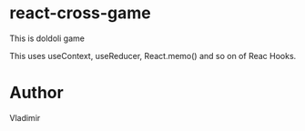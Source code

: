 # react-cross-game
This is doldoli game

This uses useContext, useReducer, React.memo() and so on of Reac Hooks.
# Author
Vladimir